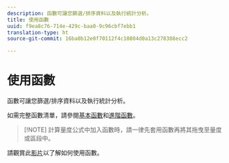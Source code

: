 ```yaml
---
description: 函數可讓您篩選/排序資料以及執行統計分析。
title: 使用函數
uuid: f9ea8c76-714e-429c-baa0-9c96cbf7ebb1
translation-type: ht
source-git-commit: 16ba0b12e0f70112f4c10804d0a13c278388ecc2

---
```



# 使用函數

函數可讓您篩選/排序資料以及執行統計分析。

如需完整函數清單，請參閱[基本函數](/help/components/c-calcmetrics/cm-reference/cm-functions.md)和[進階函數](/help/components/c-calcmetrics/cm-reference/cm-adv-functions.md)。

> [!NOTE] 計算量度公式中加入函數時，請一律先套用函數再將其拖曳至量度或區段中。

請觀賞此[影片](https://youtu.be/SSyWvomnewI)以了解如何使用函數。

